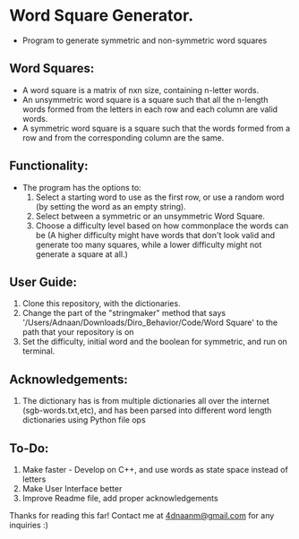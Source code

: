 # Word Square Generator.
- Program to generate symmetric and non-symmetric word squares

## Word Squares:
- A word square is a matrix of nxn size, containing n-letter words.
- An unsymmetric word square is a square such that all the n-length words formed from the letters in each row and each column are valid words.
- A symmetric word square is a square such that the words formed from a row and from the corresponding column are the same.

## Functionality:
- The program has the options to:
  1. Select a starting word to use as the first row, or use a random word (by setting the word as an empty string).
  2. Select between a symmetric or an unsymmetric Word Square.
  3. Choose a difficulty level based on how commonplace the words can be (A higher difficulty might have words that don't look valid and generate too many squares, while a lower difficulty might not generate a square at all.)

## User Guide:
  1. Clone this repository, with the dictionaries. 
  2. Change the part of the "stringmaker" method that says '/Users/Adnaan/Downloads/Diro_Behavior/Code/Word Square' to the path that your repository is on
  3. Set the difficulty, initial word and the boolean for symmetric, and run on terminal.

## Acknowledgements:
  1. The dictionary has is from multiple dictionaries all over the internet (sgb-words.txt,etc), and has been parsed into different word length dictionaries using Python file ops

## To-Do:
  1. Make faster - Develop on C++, and use words as state space instead of letters 
  2. Make User Interface better
  3. Improve Readme file, add proper acknowledgements

Thanks for reading this far! Contact me at 4dnaanm@gmail.com for any inquiries :)
